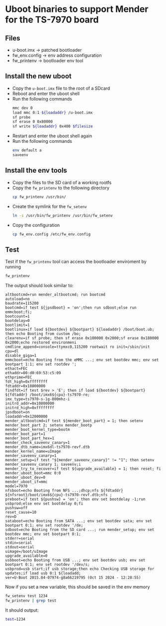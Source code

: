 # Uboot binaries to support Mender for the TS-7970 board

## Files
- u-boot.imx -> patched bootloader
- fw_env.config -> env address configuration
- fw_printenv -> bootloader env tool

## Install the new uboot
- Copy the `u-boot.imx` file to the root of a SDcard
- Reboot and enter the uboot shell
- Run the following commands
    ```bash
    mmc dev 0
    load mmc 0:1 ${loadaddr} /u-boot.imx
    sf probe
    sf erase 0 0x80000
    sf write ${loadaddr} 0x400 $filesize
    ```
- Restart and enter the uboot shell again
- Run the following commands
    ```bash
    env default a
    saveenv
    ```

## Install the env tools
- Copy the files to the SD card of a working rootfs
- Copy the `fw_printenv` to the following directory
    ```bash
    cp fw_printenv /usr/bin/
    ```
- Create the symlink for the `fw_setenv`
    ```bash
    ln -s /usr/bin/fw_printenv /usr/bin/fw_setenv
    ```
- Copy the configuration
    ```bash
    cp fw_env.config /etc/fw_env.config
    ```

## Test
Test if the `fw_printenv` tool can access the bootloader enviroment by running
```bash
fw_printenv
```
The output should look similar to:
```
altbootcmd=run mender_altbootcmd; run bootcmd
autoload=no
baudrate=115200
bootcmd=if test ${jpsdboot} = 'on';then run sdboot;else run emmcboot;fi;
bootcount=1
bootdelay=0
bootlimit=1
bootlinux=if load ${bootdev} ${bootpart} ${loadaddr} /boot/boot.ub; then echo Booting from custom /bo;
clearenv=if sf probe; then sf erase 0x100000 0x2000;sf erase 0x180000 0x2000;echo restored environmeni
cmdline_append=console=ttymxc0,115200 rootwait ro init=/sbin/init
cpu=dl
disable_giga=1
emmcboot=echo Booting from the eMMC ...; env set bootdev mmc; env set bootpart 1:1; env set rootdev ';
ethact=FEC
ethaddr=00:d0:69:53:c5:09
ethprime=FEC
fdt_high=0xffffffff
fdtaddr=0x18000000
findfdt=if test $rev > 'E'; then if load ${bootdev} ${bootpart} ${fdtaddr} /boot/imx6${cpu}-ts7970-re;
imx_type=ts7970-s-1g-800mhz-i
initrd_addr=0x10800000
initrd_high=0xffffffff
jpsdboot=on
loadaddr=0x12000000
mender_altbootcmd=if test ${mender_boot_part} = 1; then setenv mender_boot_part 2; setenv mender_bootp
mender_boot_kernel_type=bootm
mender_boot_part=1
mender_boot_part_hex=1
mender_check_saveenv_canary=1
mender_dtb_name=imx6dl-ts7970-revf.dtb
mender_kernel_name=uImage
mender_saveenv_canary=1
mender_setup=if test "${mender_saveenv_canary}" != "1"; then setenv mender_saveenv_canary 1; saveenv;i
mender_try_to_recover=if test ${upgrade_available} = 1; then reset; fi
mender_uboot_boot=mmc 0:0
mender_uboot_dev=0
mender_uboot_if=mmc
model=7970
nfsboot=echo Booting from NFS ...;dhcp;nfs ${fdtaddr} ${nfsroot}/boot/imx6${cpu}-ts7970-revf.dtb;nfs ;
preboot=if test ${pushsw} = 'on'; then env set bootdelay -1;run usbprod;else env set bootdelay 0;fi
pushsw=off
reset_cause=10
rev=D
sataboot=echo Booting from SATA ...; env set bootdev sata; env set bootpart 0:1; env set rootdev '/de;
sdboot=echo Booting from the SD card ...; run mender_setup; env set bootdev mmc; env set bootpart 0:1;
stderr=serial
stdin=serial
stdout=serial
uimage=/boot/uImage
upgrade_available=0
usbboot=echo Booting from USB ...; env set bootdev usb; env set bootpart 0:1; env set rootdev '/dev/s;
usbprod=usb start;if usb storage;then echo Checking USB storage for updates;if load usb 0:1 ${loadadd;
ver=U-Boot 2015.04-07974-g8a66219795 (Oct 15 2024 - 12:28:55)
```

Now if you set a new variable, this should be saved in the env memory

```bash
fw_setenv test 1234
fw_printenv | grep test
```

It should output:

```bash
test=1234
```
